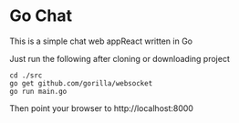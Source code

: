 # Go Chat

This is a simple chat web appReact written in Go

Just run the following after cloning or downloading project

```
cd ./src
go get github.com/gorilla/websocket
go run main.go
```

Then point your browser to http://localhost:8000